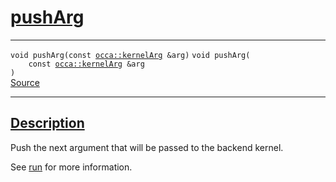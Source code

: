 
<h1 id="push-arg">
 <a href="#/api/kernel/pushArg" class="anchor">
   <span>pushArg</span>
  </a>
</h1>

<div class="signature">

<hr>

  <div class="definition-container">
    <div class="definition">
      <code class="desktop-only"><span class="token keyword">void</span> pushArg(<span class="token keyword">const</span> <a href="#/api/kernelArg">occa::kernelArg</a> &arg)</code>
      <code class="mobile-only"><span class="token keyword">void</span> pushArg(
    <span class="token keyword">const</span> <a href="#/api/kernelArg">occa::kernelArg</a> &arg
)</code>
      <div class="flex-spacing"></div>
      <a href="https://github.com/libocca/occa/blob/3f46f975/include/occa/core/kernel.hpp#L249" target="_blank">Source</a>
    </div>
    
  </div>

  <hr>
</div>


<h2 id="description">
 <a href="#/api/kernel/pushArg?id=description" class="anchor">
   <span>Description</span>
  </a>
</h2>

Push the next argument that will be passed to the backend kernel.

See [run](/api/kernel/run) for more information.
